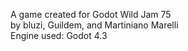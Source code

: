 A game created for Godot Wild Jam 75 <br />
by bluzi, Guildem, and Martiniano Marelli <br />
Engine used: Godot 4.3
